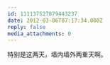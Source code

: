 ```yaml
---
id: 111137527879443237
date: 2012-03-06T07:17:34.000Z
reply: false
media_attachments: 0
---
```


特别是这两天，墙内墙外两重天啊。

